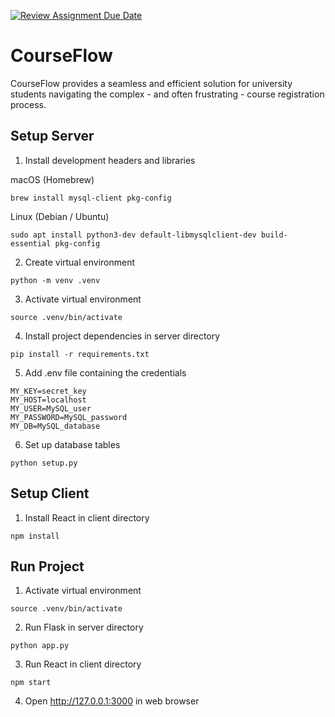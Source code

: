 [![Review Assignment Due Date](https://classroom.github.com/assets/deadline-readme-button-22041afd0340ce965d47ae6ef1cefeee28c7c493a6346c4f15d667ab976d596c.svg)](https://classroom.github.com/a/NFzhPWeQ)

# CourseFlow

CourseFlow provides a seamless and efficient solution for university students navigating the complex - and often frustrating - course registration process.

## Setup Server

1. Install development headers and libraries

macOS (Homebrew)
```
brew install mysql-client pkg-config
```

Linux (Debian / Ubuntu)
```
sudo apt install python3-dev default-libmysqlclient-dev build-essential pkg-config
```

2. Create virtual environment
```
python -m venv .venv
```

3. Activate virtual environment
```
source .venv/bin/activate
```

4. Install project dependencies in server directory
```
pip install -r requirements.txt
```

5. Add .env file containing the credentials
```
MY_KEY=secret_key
MY_HOST=localhost
MY_USER=MySQL_user
MY_PASSWORD=MySQL_password
MY_DB=MySQL_database
```

6. Set up database tables
```
python setup.py
```

## Setup Client

1. Install React in client directory
```
npm install
```

## Run Project
1. Activate virtual environment
```
source .venv/bin/activate
```
2. Run Flask in server directory
```
python app.py
```

3. Run React in client directory
```
npm start
```

4. Open http://127.0.0.1:3000 in web browser
